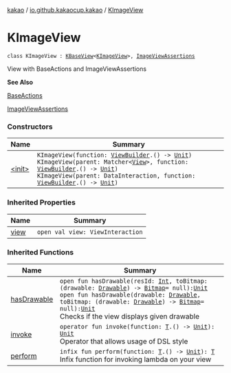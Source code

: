 [kakao](../../index.md) / [io.github.kakaocup.kakao](../index.md) / [KImageView](./index.md)

# KImageView

`class KImageView : `[`KBaseView`](../-k-base-view/index.md)`<`[`KImageView`](./index.md)`>, `[`ImageViewAssertions`](../-image-view-assertions/index.md)

View with BaseActions and ImageViewAssertions

**See Also**

[BaseActions](../-base-actions/index.md)

[ImageViewAssertions](../-image-view-assertions/index.md)

### Constructors

| Name | Summary |
|---|---|
| [&lt;init&gt;](-init-.md) | `KImageView(function: `[`ViewBuilder`](../-view-builder/index.md)`.() -> `[`Unit`](https://kotlinlang.org/api/latest/jvm/stdlib/kotlin/-unit/index.html)`)`<br>`KImageView(parent: Matcher<`[`View`](https://developer.android.com/reference/android/view/View.html)`>, function: `[`ViewBuilder`](../-view-builder/index.md)`.() -> `[`Unit`](https://kotlinlang.org/api/latest/jvm/stdlib/kotlin/-unit/index.html)`)`<br>`KImageView(parent: DataInteraction, function: `[`ViewBuilder`](../-view-builder/index.md)`.() -> `[`Unit`](https://kotlinlang.org/api/latest/jvm/stdlib/kotlin/-unit/index.html)`)` |

### Inherited Properties

| Name | Summary |
|---|---|
| [view](../-k-base-view/view.md) | `open val view: ViewInteraction` |

### Inherited Functions

| Name | Summary |
|---|---|
| [hasDrawable](../-image-view-assertions/has-drawable.md) | `open fun hasDrawable(resId: `[`Int`](https://kotlinlang.org/api/latest/jvm/stdlib/kotlin/-int/index.html)`, toBitmap: (drawable: `[`Drawable`](https://developer.android.com/reference/android/graphics/drawable/Drawable.html)`) -> `[`Bitmap`](https://developer.android.com/reference/android/graphics/Bitmap.html)` = null): `[`Unit`](https://kotlinlang.org/api/latest/jvm/stdlib/kotlin/-unit/index.html)<br>`open fun hasDrawable(drawable: `[`Drawable`](https://developer.android.com/reference/android/graphics/drawable/Drawable.html)`, toBitmap: (drawable: `[`Drawable`](https://developer.android.com/reference/android/graphics/drawable/Drawable.html)`) -> `[`Bitmap`](https://developer.android.com/reference/android/graphics/Bitmap.html)` = null): `[`Unit`](https://kotlinlang.org/api/latest/jvm/stdlib/kotlin/-unit/index.html)<br>Checks if the view displays given drawable |
| [invoke](../-k-base-view/invoke.md) | `operator fun invoke(function: `[`T`](../-k-base-view/index.md#T)`.() -> `[`Unit`](https://kotlinlang.org/api/latest/jvm/stdlib/kotlin/-unit/index.html)`): `[`Unit`](https://kotlinlang.org/api/latest/jvm/stdlib/kotlin/-unit/index.html)<br>Operator that allows usage of DSL style |
| [perform](../-k-base-view/perform.md) | `infix fun perform(function: `[`T`](../-k-base-view/index.md#T)`.() -> `[`Unit`](https://kotlinlang.org/api/latest/jvm/stdlib/kotlin/-unit/index.html)`): `[`T`](../-k-base-view/index.md#T)<br>Infix function for invoking lambda on your view |
